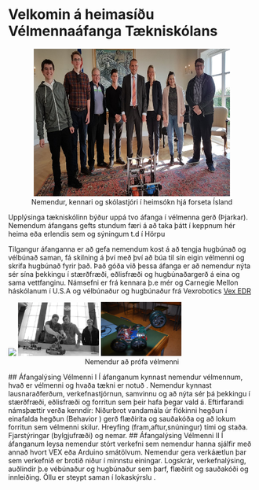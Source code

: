 
# Velkomin á heimasíðu Vélmennaáfanga Tækniskólans
<p align="center"> <img width="400" height="300" src="/img/velmenniogforseti.png" alt="Nemendur, kennari og skólastjóri í heimsókn hjá forseta Ísland"><br>
Nemendur, kennari og skólastjóri í heimsókn hjá forseta Ísland</p>
Upplýsinga tækniskólinn býður uppá tvo áfanga í vélmenna gerð (Þjarkar).  Nemendum áfangans gefts stundum færi á að taka þátt í keppnum hér heima eða erlendis sem og sýningum t.d í Hörpu

Tilgangur áfanganna er að gefa nemendum kost á að tengja hugbúnað og vélbúnað saman, fá skilning á því með því að búa til sín eigin vélmenni og skrifa hugbúnað fyrir það. Það góða við þessa áfanga er að nemendur nýta sér sína þekkingu í stærðfræði, eðlisfræði og hugbúnaðargerð á eina og sama vettfanginu. Námsefni er frá kennara þ.e mér og Carnegie Mellon háskólanum í U.S.A og vélbúnaður og hugbúnaður frá Vexrobotics <a href="http://vexrobotics.com">Vex EDR</a>
<div style="float:left;margin-right:5px;">
    <img src="/img/syning_lokaverkefni_rbob_h13_2" style="width:33%">
            <img src="/img/syning_lokaverkefni_rbob_h13_1.png" style="width:33%">
                    <img src="/img/DSC_0004.JPG" style="width:33%">
</div>
<p align="center"> Nemendur að prófa vélmenni </p>
## Áfangalýsing Vélmenni I
Í áfanganum kynnast nemendur vélmennum, hvað er vélmenni og hvaða tækni er notuð . Nemendur kynnast lausnaraðferðum, verkefnastjórnun, samvinnu og að nýta sér þá þekkingu í stærðfræði, eðlisfræði og forritun sem þeir hafa þegar vald á. Eftirfarandi námsþættir verða kenndir: Niðurbrot vandamála úr flókinni hegðun í einafalda hegðun (Behavior ) gerð flæðirita og sauðakóða og að lokum forritun sem vélmenni skilur. Hreyfing (fram,aftur,snúningur) tími og staða. Fjarstýringar (bylgjufræði) og nemar.
## Áfangalýsing Vélmenni II
Í áfanganum leysa nemendur stórt verkefni sem nemendur hanna sjálfir með annað hvort VEX eða Arduino smátölvum. Nemendur gera verkáætlun þar sem verkefnið er brotið niður í minnstu einingar. Logskrár, verkefnalýsing, auðlindir þ.e vébúnaður og hugbúnaður sem þarf, flæðirit og sauðakóði og innleiðing. Öllu er steypt saman í lokaskýrslu .
